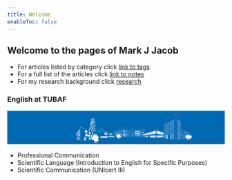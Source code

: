 ```yaml
---
title: Welcome
enableToc: false
---
```


## Welcome to the pages of Mark J Jacob

- For articles listed by category click [link to tags](/tags/)
- For a full list of the articles click [link to notes](/notes/)
- For my research background click [research](https://www.researchgate.net/profile/Mark-Jacob-3)

### English at TUBAF

![tubaf](/notes/images/banner_silhouette_a.jpg)

- Professional Communication
- Scientific Language (Introduction to English for Specific Purposes)
- Scientific Communication (UNIcert III)